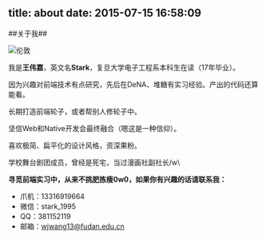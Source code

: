 title: about
date: 2015-07-15 16:58:09
---
##关于我##

![伦敦][1]

我是**王伟嘉**，英文名**Stark**，复旦大学电子工程系本科生在读（17年毕业）。

因为兴趣对前端技术有点研究，先后在DeNA、堆糖有实习经验。产出的代码还算能看。

长期打造前端轮子，或者帮别人修轮子中。

坚信Web和Native开发会最终融合（嗯这是一种信仰）。

喜欢极简、扁平化的设计风格，资深果粉。

学校舞台剧团成员，曾经是死宅，当过漫画社副社长/w\

**寻觅前端实习中，从来不挑肥拣瘦0w0，如果你有兴趣的话请联系我：**

 - 爪机：13316919664
 - 微信：stark_1995
 - QQ：381152119
 - 邮箱：wjwang13@fudan.edu.cn


  [1]: http://img.blog.csdn.net/20150718162638302